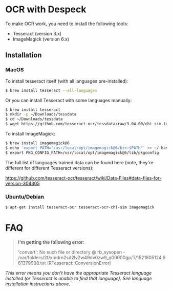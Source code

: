 # OCR with Despeck

To make OCR work, you need to install the following tools:

* Tesseract (version 3.x)
* ImageMagick (version 6.x)

## Installation

### MacOS

To install tesseract itself (with all languages pre-installed):

```sh
$ brew install tesseract --all-languages
```

Or you can install Tesseract with some languages manually:

```sh
$ brew install tesseract
$ mkdir -p ~/Downloads/tessdata
$ cd ~/Downloads/tessdata
$ wget https://github.com/tesseract-ocr/tessdata/raw/3.04.00/chi_sim.traineddata
```

To install ImageMagick:

```sh
$ brew install imagemagick@6
$ echo 'export PATH="/usr/local/opt/imagemagick@6/bin:$PATH"' >> ~/.bash_profile
$ export PKG_CONFIG_PATH=/usr/local/opt/imagemagick@6/lib/pkgconfig
```

The full list of languages trained data can be found here (note, they're different for different Tesseract versions):

https://github.com/tesseract-ocr/tesseract/wiki/Data-Files#data-files-for-version-304305

### Ubuntu/Debian

```sh
$ apt-get install tesseract-ocr tesseract-ocr-chi-sim imagemagick
```

# FAQ

> **I'm getting the following error:**
>
> 'convert': No such file or directory @ rb_sysopen - /var/folders/2t/xmdrn2sd2lv2w49dv0zw9_q00000gp/T/1521805124.661379908.txt (RTesseract::ConversionError)


*This error means you don't have the appropriate Tesseract language installed (or Tesseract is unable to find that language). See language installation instructions above.*

